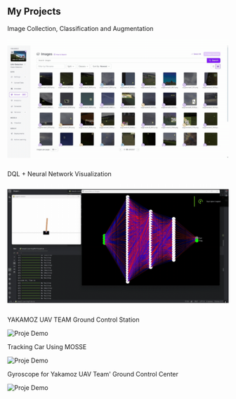 ## My Projects

Image Collection, Classification and Augmentation

![Proje Demo](data.gif)

DQL + Neural Network Visualization

![Proje Demo](reinforcement.gif)

YAKAMOZ UAV TEAM Ground Control Station

![Proje Demo](YKI.gif)

Tracking Car Using MOSSE

![Proje Demo](tracking.gif)

Gyroscope for Yakamoz UAV Team' Ground Control Center

![Proje Demo](gyroscope_angle.gif)

